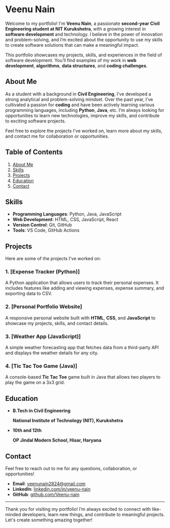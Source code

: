 # Veenu Nain

Welcome to my portfolio! I'm **Veenu Nain**, a passionate **second-year Civil Engineering student at NIT Kurukshetra**, with a growing interest in **software development** and technology. I believe in the power of innovation and problem-solving, and I’m excited about the opportunity to use my skills to create software solutions that can make a meaningful impact.

This portfolio showcases my projects, skills, and experiences in the field of software development. You’ll find examples of my work in **web development**, **algorithms**, **data structures**, and **coding challenges**.

## About Me

As a student with a background in **Civil Engineering**, I’ve developed a strong analytical and problem-solving mindset. Over the past year, I’ve cultivated a passion for **coding** and have been actively learning various programming languages, including **Python**, **Java**, etc. I’m always looking for opportunities to learn new technologies, improve my skills, and contribute to exciting software projects.

Feel free to explore the projects I've worked on, learn more about my skills, and contact me for collaboration or opportunities.

## Table of Contents

1. [About Me](#about-me)
2. [Skills](#skills)
3. [Projects](#projects)
4. [Education](#education)
5. [Contact](#contact)

## Skills

- **Programming Languages**: Python, Java, JavaScript
- **Web Development**: HTML, CSS, JavaScript, React
- **Version Control**: Git, GitHub
- **Tools**: VS Code, GitHub Actions

## Projects

Here are some of the projects I've worked on:

### 1. [Expense Tracker (Python)]
A Python application that allows users to track their personal expenses. It includes features like adding and viewing expenses, expense summary, and exporting data to CSV.

### 2. [Personal Portfolio Website]
A responsive personal website built with **HTML**, **CSS**, and **JavaScript** to showcase my projects, skills, and contact details.

### 3. [Weather App (JavaScript)]
A simple weather forecasting app that fetches data from a third-party API and displays the weather details for any city.

### 4. [Tic Tac Toe Game (Java)]
A console-based **Tic Tac Toe** game built in Java that allows two players to play the game on a 3x3 grid.



## Education

- **B.Tech in Civil Engineering**
  
  **National Institute of Technology (NIT), Kurukshetra**  
- **10th and 12th**
  
  **OP Jindal Modern School, Hisar, Haryana**

## Contact

Feel free to reach out to me for any questions, collaboration, or opportunities!

- **Email**: veenunain2824@gmail.com
- **LinkedIn**: [linkedin.com/in/veenu-nain](https://www.linkedin.com/in/veenu-nain)
- **GitHub**: [github.com/Veenu-nain](https://github.com/Veenu-nain)

---

Thank you for visiting my portfolio! I’m always excited to connect with like-minded developers, learn new things, and contribute to meaningful projects. Let's create something amazing together!
